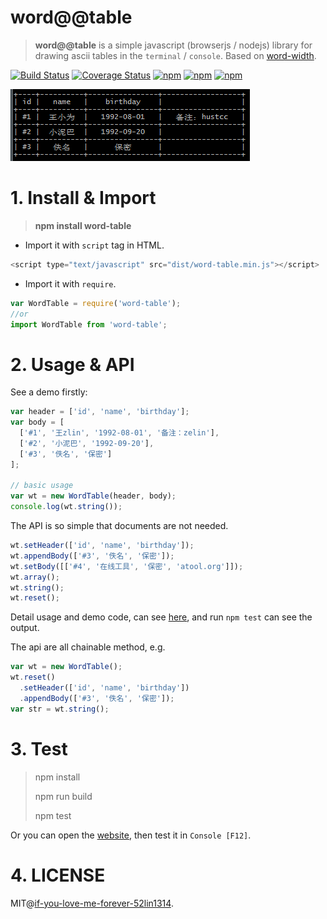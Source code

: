 # word@@table

> **word@@table** is a simple javascript (browserjs / nodejs) library for drawing ascii tables in the `terminal` / `console`. Based on [word-width]().


[![Build Status](https://travis-ci.org/hustcc/word-table.svg?branch=master)](https://travis-ci.org/hustcc/word-table) [![Coverage Status](https://coveralls.io/repos/)](https://coveralls.io/github/hustcc/word-table?branch=master) [![npm](https://img.shields.io/npm/v/word-table.svg)](https://www.npmjs.com/package/word-table) [![npm](https://img.shields.io/npm/dt/word-table.svg)](https://www.npmjs.com/package/word-table) [![npm](https://img.shields.io/npm/l/word-table.svg)](https://www.npmjs.com/package/word-table)


![screenshot](screenshot.png)


# 1. Install & Import

> **npm install word-table**


 - Import it with `script` tag in HTML.

```js
<script type="text/javascript" src="dist/word-table.min.js"></script>
```

 - Import it with `require`.

```js
var WordTable = require('word-table');
//or
import WordTable from 'word-table';
```


# 2. Usage & API

See a demo firstly:

```js
var header = ['id', 'name', 'birthday'];
var body = [
  ['#1', '王zlin', '1992-08-01', '备注：zelin'], 
  ['#2', '小泥巴', '1992-09-20'],
  ['#3', '佚名', '保密']
];

// basic usage
var wt = new WordTable(header, body);
console.log(wt.string());
```

The API is so simple that documents are not needed.

```js
wt.setHeader(['id', 'name', 'birthday']);
wt.appendBody(['#3', '佚名', '保密']);
wt.setBody([['#4', '在线工具', '保密', 'atool.org']]);
wt.array();
wt.string();
wt.reset();
```

Detail usage and demo code, can see [here](tests/test.js), and run `npm test` can see the output.

The api are all chainable method, e.g.

```js
var wt = new WordTable();
wt.reset()
  .setHeader(['id', 'name', 'birthday'])
  .appendBody(['#3', '佚名', '保密']);
var str = wt.string();
```


# 3. Test

> npm install
>
> npm run build
> 
> npm test

Or you can open the [website](), then test it in `Console [F12]`.


# 4. LICENSE

MIT@[if-you-love-me-forever-52lin1314](https://github.com/if-you-love-me-forever-52lin1314).


